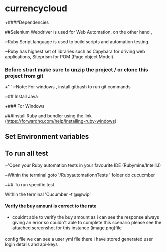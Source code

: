 # currencycloud

+####Dependencies
 
 
 ##Selenium Webdriver is used for Web Automation, on the other hand , 
 
 ~Ruby Script language is used to build scripts and automation testing.
 
 ~Ruby has highest set of libraries such as Capybara for driving web applications, Siteprism for POM (Page object Model).
 
 
 
 ### Before strart make sure to unzip the project / or clone this project from git
 

 +'''
 ~Note: For windows , install gitbash to run git commands
 
 ~## Install Java
 
 +### For Windows
 
 ###Install Ruby and bundler using the link (https://forwardhq.com/help/installing-ruby-windows)
 
 ## Set Environment variables
 
 ## To run all test
 ~'Open your Ruby automation tests in your favourite IDE (Rubymine/IntelliJ)
 
 ~Within the terminal goto '/RubyautomationnTests ' folder do cucucmber 
 
 ~## To run specific test
 
 Within the terminal 'Cucumber -t @@wip'
 
 
 
 
 #### Verify the buy amount is correct to the rate
 + couldnt able to verify the buy amount 
 as i can see the response always giving an error
 so couldn't able to complete this scenario
 please see the attached screenshot for this instance
 (image.png)file
 
 
 ####
 config file
 we can see a user yml file
 there i have stored generated user login details and api-keys
 
 ###
 
 

